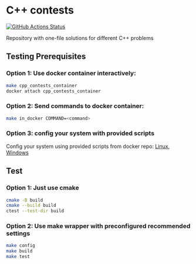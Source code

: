 # C++ contests
[![GitHub Actions Status](https://github.com/rudenkornk/cpp_contests/actions/workflows/workflow.yml/badge.svg)](https://github.com/rudenkornk/cpp_contests/actions)

Repository with one-file solutions for different C++ problems

## Testing Prerequisites
### Option 1: Use docker container interactively:
```bash
make cpp_contests_container
docker attach cpp_contests_container
```
### Option 2: Send commands to docker container:
```bash
make in_docker COMMAND=<command>
```

### Option 3: config your system with provided scripts
Config your system using provided scripts from docker repo:
[Linux](https://github.com/rudenkornk/docker_cpp#3-use-scripts-from-this-repository-to-setup-your-own-system),
[Windows](https://github.com/rudenkornk/docker_cpp_windows/#2-use-scripts-from-this-repository-to-setup-your-own-system)

## Test
### Option 1: Just use cmake
```bash
cmake -B build
cmake --build build
ctest --test-dir build
```

### Option 2: Use make wrapper with preconfigured recommended settings
```bash
make config
make build
make test
```
